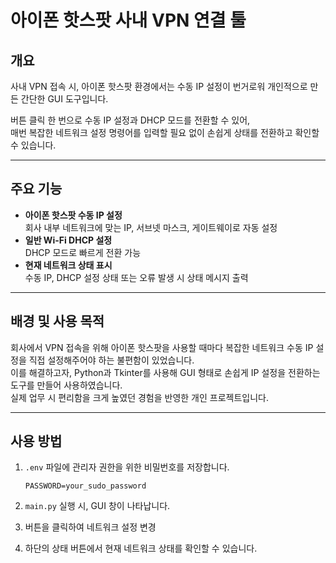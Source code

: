 # 아이폰 핫스팟 사내 VPN 연결 툴

## 개요
사내 VPN 접속 시, 아이폰 핫스팟 환경에서는 수동 IP 설정이 번거로워 개인적으로 만든 간단한 GUI 도구입니다.
 
버튼 클릭 한 번으로 수동 IP 설정과 DHCP 모드를 전환할 수 있어,  
매번 복잡한 네트워크 설정 명령어를 입력할 필요 없이 손쉽게 상태를 전환하고 확인할 수 있습니다.

---

## 주요 기능
- **아이폰 핫스팟 수동 IP 설정**  
  회사 내부 네트워크에 맞는 IP, 서브넷 마스크, 게이트웨이로 자동 설정  
- **일반 Wi-Fi DHCP 설정**  
  DHCP 모드로 빠르게 전환 가능  
- **현재 네트워크 상태 표시**  
  수동 IP, DHCP 설정 상태 또는 오류 발생 시 상태 메시지 출력

---

## 배경 및 사용 목적
회사에서 VPN 접속을 위해 아이폰 핫스팟을 사용할 때마다 복잡한 네트워크 수동 IP 설정을 직접 설정해주어야 하는 불편함이 있었습니다.  
이를 해결하고자, Python과 Tkinter를 사용해 GUI 형태로 손쉽게 IP 설정을 전환하는 도구를 만들어 사용하였습니다.  
실제 업무 시 편리함을 크게 높였던 경험을 반영한 개인 프로젝트입니다.

---

## 사용 방법
1. `.env` 파일에 관리자 권한을 위한 비밀번호를 저장합니다.

    ```env
    PASSWORD=your_sudo_password
    ```

2. `main.py` 실행 시, GUI 창이 나타납니다.  
3. 버튼을 클릭하여 네트워크 설정 변경  
4. 하단의 상태 버튼에서 현재 네트워크 상태를 확인할 수 있습니다.
